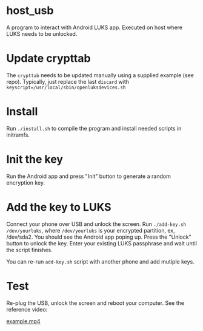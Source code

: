 # host_usb

A program to interact with Android LUKS app.
Executed on host where LUKS needs to be unlocked.

# Update crypttab

The `crypttab` needs to be updated manually using a supplied example (see repo).
Typically, just replace the last `discard` with `keyscript=/usr/local/sbin/openluksdevices.sh`

# Install

Run `./install.sh` to compile the program and install needed scripts in initramfs.

# Init the key

Run the Android app and press "Init" button to generate a random encryption key.

# Add the key to LUKS

Connect your phone over USB and unlock the screen.
Run `./add-key.sh /dev/yourluks`, where `/dev/yourluks` is your encrypted partition, ex, /dev/sda2. You should see the Android app poping up. Press the "Unlock" button to unlock the key. Enter your existing LUKS passphrase and wait until the script finishes.

You can re-run `add-key.sh` script with another phone and add mutiple keys.

# Test

Re-plug the USB, unlock the screen and reboot your computer. See the reference video:

[example.mp4](../docs/example.mp4)

